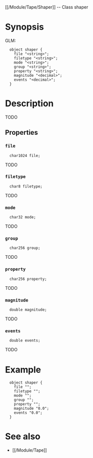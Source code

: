 [[/Module/Tape/Shaper]] -- Class shaper

# Synopsis

GLM:

~~~
  object shaper {
    file "<string>";
    filetype "<string>";
    mode "<string>";
    group "<string>";
    property "<string>";
    magnitude "<decimal>";
    events "<decimal>";
  }
~~~

# Description

TODO

## Properties

### `file`

~~~
  char1024 file;
~~~

TODO

### `filetype`

~~~
  char8 filetype;
~~~

TODO

### `mode`

~~~
  char32 mode;
~~~

TODO

### `group`

~~~
  char256 group;
~~~

TODO

### `property`

~~~
  char256 property;
~~~

TODO

### `magnitude`

~~~
  double magnitude;
~~~

TODO

### `events`

~~~
  double events;
~~~

TODO

# Example

~~~
  object shaper {
    file "";
    filetype "";
    mode "";
    group "";
    property "";
    magnitude "0.0";
    events "0.0";
  }
~~~

# See also

* [[/Module/Tape]]

